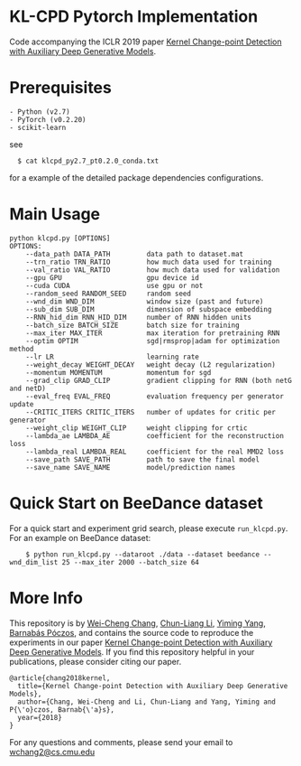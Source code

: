 # KL-CPD Pytorch Implementation
Code accompanying the ICLR 2019 paper [Kernel Change-point Detection with Auxiliary Deep Generative Models](https://openreview.net/forum?id=r1GbfhRqF7).


# Prerequisites
    - Python (v2.7)
    - PyTorch (v0.2.20)
    - scikit-learn

see 
```
  $ cat klcpd_py2.7_pt0.2.0_conda.txt
```
for a example of the detailed package dependencies configurations.


# Main Usage
```
python klcpd.py [OPTIONS]
OPTIONS:
    --data_path DATA_PATH         data path to dataset.mat
    --trn_ratio TRN_RATIO         how much data used for training
    --val_ratio VAL_RATIO         how much data used for validation
    --gpu GPU                     gpu device id
    --cuda CUDA                   use gpu or not
    --random_seed RANDOM_SEED     random seed
    --wnd_dim WND_DIM             window size (past and future)
    --sub_dim SUB_DIM             dimension of subspace embedding
    --RNN_hid_dim RNN_HID_DIM     number of RNN hidden units
    --batch_size BATCH_SIZE       batch size for training
    --max_iter MAX_ITER           max iteration for pretraining RNN
    --optim OPTIM                 sgd|rmsprop|adam for optimization method
    --lr LR                       learning rate
    --weight_decay WEIGHT_DECAY   weight decay (L2 regularization)
    --momentum MOMENTUM           momentum for sgd
    --grad_clip GRAD_CLIP         gradient clipping for RNN (both netG and netD)
    --eval_freq EVAL_FREQ         evaluation frequency per generator update
    --CRITIC_ITERS CRITIC_ITERS   number of updates for critic per generator
    --weight_clip WEIGHT_CLIP     weight clipping for crtic
    --lambda_ae LAMBDA_AE         coefficient for the reconstruction loss
    --lambda_real LAMBDA_REAL     coefficient for the real MMD2 loss
    --save_path SAVE_PATH         path to save the final model
    --save_name SAVE_NAME         model/prediction names   
```

# Quick Start on BeeDance dataset
For a quick start and experiment grid search, please execute ```run_klcpd.py```. For an example on BeeDance dataset:
```
    $ python run_klcpd.py --dataroot ./data --dataset beedance --wnd_dim_list 25 --max_iter 2000 --batch_size 64 
```

# More Info
This repository is by
[Wei-Cheng Chang](https://octoberchang.github.io/),
[Chun-Liang Li](http://www.cs.cmu.edu/~chunlial/),
[Yiming Yang](http://www.cs.cmu.edu/~yiming/),
[Barnabás Póczos](http://www.cs.cmu.edu/~bapoczos/),
and contains the source code to
reproduce the experiments in our paper
[Kernel Change-point Detection with Auxiliary Deep Generative Models](https://openreview.net/forum?id=r1GbfhRqF7).
If you find this repository helpful in your publications, please consider citing our paper.
```
@article{chang2018kernel,
  title={Kernel Change-point Detection with Auxiliary Deep Generative Models},
  author={Chang, Wei-Cheng and Li, Chun-Liang and Yang, Yiming and P{\'o}czos, Barnab{\'a}s},
  year={2018}
}
```

For any questions and comments, please send your email to
[wchang2@cs.cmu.edu](mailto:wchang2@cs.cmu.edu)


